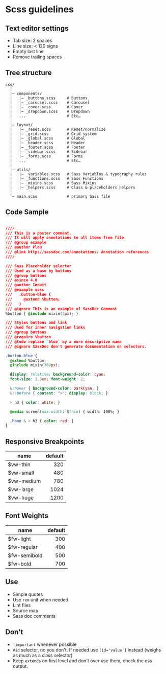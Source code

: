 # Scss guidelines

## Text editor settings
- Tab size: 2 spaces
- Line size: < 120 signs
- Empty last line
- Remove trailing spaces

## Tree structure
```
css/
  |
  |– components/
  |   |– _buttons.scss     # Buttons
  |   |– _carousel.scss    # Carousel
  |   |– _cover.scss       # Cover
  |   |– _dropdown.scss    # Dropdown
  |   ...                  # Etc…
  |
  |– layout/
  |   |– _reset.scss       # Reset/normalize
  |   |– _grid.scss        # Grid system
  |   |– _global.scss      # Global
  |   |– _header.scss      # Header
  |   |– _footer.scss      # Footer
  |   |– _sidebar.scss     # Sidebar
  |   |– _forms.scss       # Forms
  |   ...                  # Etc…
  |
  |– utils/
  |   |– _variables.scss   # Sass Variables & typography rules
  |   |– _functions.scss   # Sass Functions
  |   |– _mixins.scss      # Sass Mixins
  |   |– _helpers.scss     # Class & placeholders helpers
  |
  `– main.scss             # primary Sass file
```
## Code Sample

```css

////
/// This is a poster comment.
/// It will apply annotations to all items from file.
/// @group example
/// @author Plou
/// @link http://sassdoc.com/annotations/ Annotation references
////

/// Sass Placeholder selector
/// Used as a base by buttons
/// @group buttons
/// @since 4.0
/// @author Inouit
/// @example scss
///   .button-blue {
///     @extend %button;
///   }
/// @ignore This is an example of SassDoc Comment
%button { @include mixin(3px); }

/// Styles buttons and link
/// Used for inner navigation links
/// @group buttons
/// @require %button
/// @todo replace `blue` by a more descriptive name
/// @ignore SassDoc don't generate documentation on selectors.

.button-blue {
  @extend %button;
  @include mixin(300px);

  display: relative; background-color: cyan;
  font-size: 1.3em; font-weight: 2;

  &:hover { background-color: DarkCyan; }
  &::before { content: ">"; display: block; }

  > h3 { color: white; }

  @media screen(max-width: $thin) { width: 100%; }

  .home & > h3 { color: red; }
}
```

## Responsive Breakpoints

| name      | default |
| --------- | ------: |
| $vw-thin   | 320     |
| $vw-small  | 480     |
| $vw-medium | 780     |
| $vw-large  | 1024    |
| $vw-huge   | 1200    |

## Font Weights

| name          | default |
| ------------- | ------: |
| $fw-light     | 300     |
| $fw-regular   | 400     |
| $fw-semibold  | 500     |
| $fw-bold      | 700     |

## Use
- Simple quotes
- Use `rem` unit when needed
- Lint files
- Source map
- Sass doc comments

## Don't
- `!important` whenever possible
- `#id` selector, no you don't. If needed use `[id='value']` instead (weighs as much as a class selector)
- Keep `extends` on first level and don't over use them, check the css output.